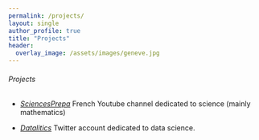 ```yaml
---
permalink: /projects/
layout: single
author_profile: true
title: "Projects"
header:
  overlay_image: /assets/images/geneve.jpg
---
```


###### Projects

- [*SciencesPrepa*](https://www.youtube.com/@sciencesprepa)
French Youtube channel dedicated to science (mainly mathematics)

- [*Datalitics*](https://x.com/datalitics)
Twitter account dedicated to data science.
